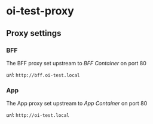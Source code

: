 # oi-test-proxy

## Proxy settings

### BFF

The BFF proxy set upstream to *BFF Container* on port 80

*url*: `http://bff.oi-test.local`

### App

The App proxy set upstream to *App Container* on port 80

*url*: `http://oi-test.local`
